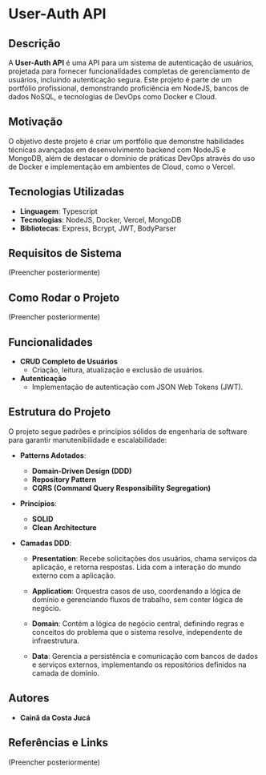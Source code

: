 # **User-Auth API**

## **Descrição**

A **User-Auth API** é uma API para um sistema de autenticação de usuários, projetada para fornecer funcionalidades completas de gerenciamento de usuários, incluindo autenticação segura. Este projeto é parte de um portfólio profissional, demonstrando proficiência em NodeJS, bancos de dados NoSQL, e tecnologias de DevOps como Docker e Cloud.

## **Motivação**

O objetivo deste projeto é criar um portfólio que demonstre habilidades técnicas avançadas em desenvolvimento backend com NodeJS e MongoDB, além de destacar o domínio de práticas DevOps através do uso de Docker e implementação em ambientes de Cloud, como o Vercel.

## **Tecnologias Utilizadas**

- **Linguagem**: Typescript
- **Tecnologias**: NodeJS, Docker, Vercel, MongoDB
- **Bibliotecas**: Express, Bcrypt, JWT, BodyParser

## **Requisitos de Sistema**

(Preencher posteriormente)

## **Como Rodar o Projeto**

(Preencher posteriormente)

## **Funcionalidades**

- **CRUD Completo de Usuários**
  - Criação, leitura, atualização e exclusão de usuários.
- **Autenticação**
  - Implementação de autenticação com JSON Web Tokens (JWT).
  
## **Estrutura do Projeto**

O projeto segue padrões e princípios sólidos de engenharia de software para garantir manutenibilidade e escalabilidade:

- **Patterns Adotados**:
  - **Domain-Driven Design (DDD)**
  - **Repository Pattern**
  - **CQRS (Command Query Responsibility Segregation)**

- **Princípios**:
  - **SOLID**
  - **Clean Architecture**

- **Camadas DDD**:
  - **Presentation**: Recebe solicitações dos usuários, chama serviços da aplicação, e retorna respostas. Lida com a interação do mundo externo com a aplicação.

  - **Application**:  Orquestra casos de uso, coordenando a lógica de domínio e gerenciando fluxos de trabalho, sem conter lógica de negócio.

  - **Domain**: Contém a lógica de negócio central, definindo regras e conceitos do problema que o sistema resolve, independente de infraestrutura.

  - **Data**: Gerencia a persistência e comunicação com bancos de dados e serviços externos, implementando os repositórios definidos na camada de domínio.

## **Autores**

- **Cainã da Costa Jucá**

## **Referências e Links**

(Preencher posteriormente)
